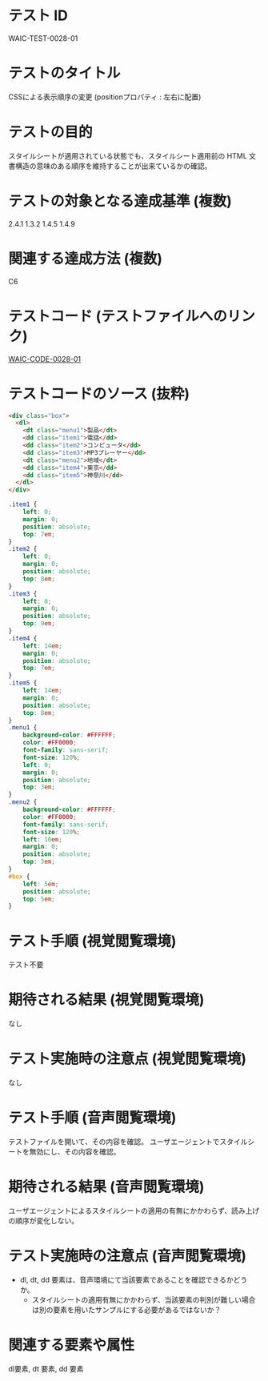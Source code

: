 

# テスト ID
WAIC-TEST-0028-01

# テストのタイトル
CSSによる表示順序の変更 (positionプロパティ : 左右に配置)

# テストの目的
スタイルシートが適用されている状態でも、スタイルシート適用前の HTML 文書構造の意味のある順序を維持することが出来ているかの確認。

# テストの対象となる達成基準 (複数)
2.4.1
1.3.2
1.4.5
1.4.9

# 関連する達成方法 (複数)
C6

# テストコード (テストファイルへのリンク)
[WAIC-CODE-0028-01](https://waic.github.io/as_test/WAIC-CODE/WAIC-CODE-0028-01.html)

# テストコードのソース (抜粋)
```html
<div class="box">
  <dl>
    <dt class="menu1">製品</dt>
    <dd class="item1">電話</dd>
    <dd class="item2">コンピュータ</dd>
    <dd class="item3">MP3プレーヤー</dd>
    <dt class="menu2">地域</dt>
    <dd class="item4">東京</dd>
    <dd class="item5">神奈川</dd>
  </dl>
</div>
```

```css
.item1 {
	left: 0;
	margin: 0;
	position: absolute;
	top: 7em;
}
.item2 {
	left: 0;
	margin: 0;
	position: absolute;
	top: 8em;
}
.item3 {
	left: 0;
	margin: 0;
	position: absolute;
	top: 9em;
}
.item4 {
	left: 14em;
	margin: 0;
	position: absolute;
	top: 7em;
}
.item5 {
	left: 14em;
	margin: 0;
	position: absolute;
	top: 8em;
}
.menu1 {
	background-color: #FFFFFF;
	color: #FF0000;
	font-family: sans-serif;
	font-size: 120%;
	left: 0;
	margin: 0;
	position: absolute;
	top: 3em;
}
.menu2 {
	background-color: #FFFFFF;
	color: #FF0000;
	font-family: sans-serif;
	font-size: 120%;
	left: 10em;
	margin: 0;
	position: absolute;
	top: 3em;
}
#box {
	left: 5em;
	position: absolute;
	top: 5em;
}
```

# テスト手順 (視覚閲覧環境)
テスト不要

# 期待される結果 (視覚閲覧環境)
なし

# テスト実施時の注意点 (視覚閲覧環境)
なし

# テスト手順 (音声閲覧環境)
テストファイルを開いて、その内容を確認。
ユーザエージェントでスタイルシートを無効にし、その内容を確認。

# 期待される結果 (音声閲覧環境)
ユーザエージェントによるスタイルシートの適用の有無にかかわらず、読み上げの順序が変化しない。

# テスト実施時の注意点 (音声閲覧環境)
* dl, dt, dd 要素は、音声環境にて当該要素であることを確認できるかどうか。
  * スタイルシートの適用有無にかかわらず、当該要素の判別が難しい場合は別の要素を用いたサンプルにする必要があるではないか？

# 関連する要素や属性
dl要素, dt 要素, dd 要素
